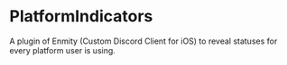 # PlatformIndicators
A plugin of Enmity (Custom Discord Client for iOS) to reveal statuses for every platform user is using.
